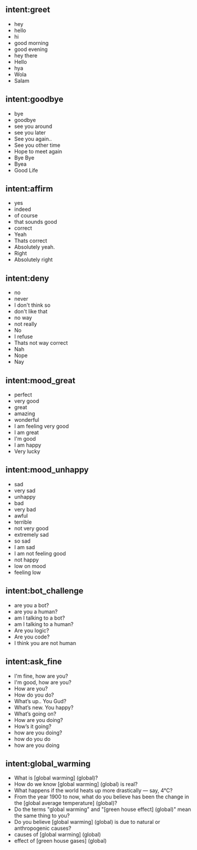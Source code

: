 ## intent:greet
- hey
- hello
- hi
- good morning
- good evening
- hey there
- Hello
- hya
- Wola
- Salam

## intent:goodbye
- bye
- goodbye
- see you around
- see you later
- See you again..
- See you other time
- Hope to meet again
- Bye Bye
- Byea
- Good Life

## intent:affirm
- yes
- indeed
- of course
- that sounds good
- correct
- Yeah
- Thats correct
- Absolutely yeah.
- Right
- Absolutely right

## intent:deny
- no
- never
- I don't think so
- don't like that
- no way
- not really
- No
- I refuse
- Thats not way correct
- Nah
- Nope
- Nay

## intent:mood_great
- perfect
- very good
- great
- amazing
- wonderful
- I am feeling very good
- I am great
- I'm good
- I am happy
- Very lucky

## intent:mood_unhappy
- sad
- very sad
- unhappy
- bad
- very bad
- awful
- terrible
- not very good
- extremely sad
- so sad
- I am sad
- I am not feeling good
- not happy
- low on mood
- feeling low

## intent:bot_challenge
- are you a bot?
- are you a human?
- am I talking to a bot?
- am I talking to a human?
- Are you logic?
- Are you code?
- I think you are not human

## intent:ask_fine
- I'm fine, how are you?
- I'm good, how are you?
- How are you?
- How do you do?
- What’s up.. You Gud?
- What’s new. You happy?
- What’s going on?
- How are you doing?
- How’s it going?
- how are you doing?
- how do you do
- how are you doing

## intent:global_warming
- What is [global warming] (global)?
- How do we know [global warming] (global) is real?
- What happens if the world heats up more drastically — say, 4°C?
- From the year 1900 to now, what do you believe has been the change in the [global average temperature] (global)?
- Do the terms "global warming" and "[green house effect] (global)" mean the same thing to you?
- Do you believe [global warming] (global) is due to natural or anthropogenic causes?
- causes of [global warming] (global)
- effect of [green house gases] (global)
